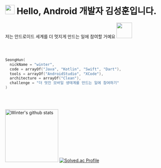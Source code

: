 
<h1> 
  <img src="https://emojis.slackmojis.com/emojis/images/1531849430/4246/blob-sunglasses.gif?1531849430" width="30"/>
  Hello, Android 개발자 김성훈입니다.
</h1>

저는 안드로이드 세계를 더 멋지게 만드는 일에 참여할 거예요 <img src="https://media.giphy.com/media/VgCDAzcKvsR6OM0uWg/giphy.gif" width="50">

<br/>
<!-- ### <img src="https://media.giphy.com/media/mGcNjsfWAjY5AEZNw6/giphy.gif" width="50"> A little more about me...  -->

```kotlin

SeongHun(
  nickName = "winter",
  code = arrayOf("Java", "Kotlin", "Swift", "Dart"),
  tools = arrayOf("AndroidStudio", "XCode"),
  architecture = arrayOf("Clean"),
  challenge = "더 멋진 모바일 생태계를 만드는 일에 참여하기"
)

```

<br/>
<br/>

<a href="https://github.com/hun73877"><img style="height:170px" src="https://github-readme-stats.vercel.app/api?username=hun73877&show_icons=true&include_all_commits=true&theme=monokai&hide_border=true" alt="Winter's github stats" /></a>
[![Solved.ac Profile](http://mazassumnida.wtf/api/v2/generate_badge?boj=keems)](https://solved.ac/keems/)

<br/>
<br/>
<br/>
<br/>
<br/>
